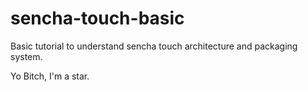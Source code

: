 # sencha-touch-basic
Basic tutorial to understand sencha touch architecture and packaging system.

Yo Bitch, I'm a star. 
